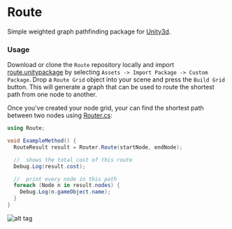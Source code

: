 # Route
Simple weighted graph pathfinding package for [Unity3d](http://unity3d.com).

### Usage

Download or clone the `Route` repository locally and import [route.unitypackage](https://github.com/adampassey/Route/blob/master/route.unitypackage)
by selecting `Assets -> Import Package -> Custom Package`. Drop a `Route Grid` object into your scene and press the `Build Grid` button.
This will generate a graph that can be used to route the shortest path from one node to another.

Once you've created your node grid, your can find the shortest path between two nodes using
[Router.cs](https://github.com/adampassey/Route/blob/master/Assets/Route/Scripts/Router.cs):

```c#
using Route;

void ExampleMethod() {
  RouteResult result = Router.Route(startNode, endNode);

  //  shows the total cost of this route
  Debug.Log(result.cost);

  //  print every node in this path
  foreach (Node n in result.nodes) {
    Debug.Log(n.gameObject.name);
  }
}
```

![alt tag](http://i.imgur.com/j1aNO2W.jpg)
